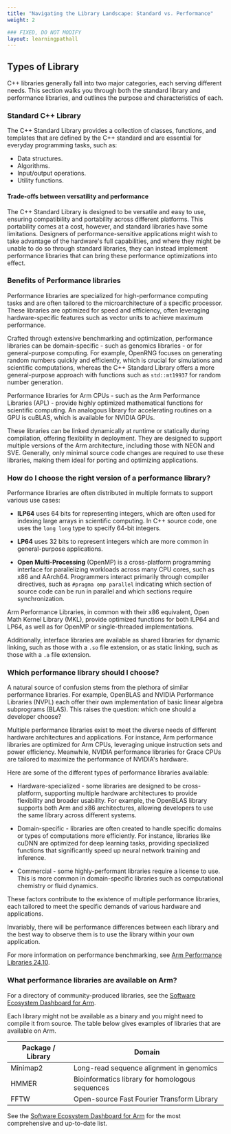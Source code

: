 ```yaml
---
title: "Navigating the Library Landscape: Standard vs. Performance"
weight: 2

### FIXED, DO NOT MODIFY
layout: learningpathall
---
```


## Types of Library

C++ libraries generally fall into two major categories, each serving different needs. This section walks you through both the standard library and performance libraries, and outlines the purpose and characteristics of each. 

### Standard C++ Library

The C++ Standard Library provides a collection of classes, functions, and templates that are defined by the C++ standard and are essential for everyday programming tasks, such as:

* Data structures.
* Algorithms.
* Input/output operations. 
* Utility functions.

#### Trade-offs between versatility and performance

The C++ Standard Library is designed to be versatile and easy to use, ensuring compatibility and portability across different platforms. This portability comes at a cost, however, and standard libraries have some limitations. Designers of performance-sensitive applications might wish to take advantage of the hardware's full capabilities, and where they might be unable to do so through standard libraries, they can instead implement performance libraries that can bring these performance optimizations into effect. 

### Benefits of Performance libraries

Performance libraries are specialized for high-performance computing tasks and are often tailored to the microarchitecture of a specific processor. These libraries are optimized for speed and efficiency, often leveraging hardware-specific features such as vector units to achieve maximum performance. 

Crafted through extensive benchmarking and optimization, performance libraries can be domain-specific - such as genomics libraries - or for general-purpose computing. For example, OpenRNG focuses on generating random numbers quickly and efficiently, which is crucial for simulations and scientific computations, whereas the C++ Standard Library offers a more general-purpose approach with functions such as `std::mt19937` for random number generation.

Performance libraries for Arm CPUs - such as the Arm Performance Libraries (APL) - provide highly optimized mathematical functions for scientific computing. An analogous library for accelerating routines on a GPU is cuBLAS, which is available for NVIDIA GPUs. 

These libraries can be linked dynamically at runtime or statically during compilation, offering flexibility in deployment. They are designed to support multiple versions of the Arm architecture, including those with NEON and SVE.  Generally, only minimal source code changes are required to use these libraries, making them ideal for porting and optimizing applications. 

### How do I choose the right version of a performance library?

Performance libraries are often distributed in multiple formats to support various use cases: 

- **ILP64** uses 64 bits for representing integers, which are often used for indexing large arrays in scientific computing. In C++ source code, one uses the `long long` type to specify 64-bit integers. 

- **LP64** uses 32 bits to represent integers which are more common in general-purpose applications. 

- **Open Multi-Processing** (OpenMP) is a cross-platform programming interface for parallelizing workloads across many CPU cores, such as x86 and AArch64. Programmers interact primarily through compiler directives, such as `#pragma omp parallel` indicating which section of source code can be run in parallel and which sections require synchronization. 

Arm Performance Libraries, in common with their x86 equivalent, Open Math Kernel Library (MKL), provide optimized functions for both ILP64 and LP64, as well as for OpenMP or single-threaded implementations. 

Additionally, interface libraries are available as shared libraries for dynamic linking, such as those with a `.so` file extension, or as static linking, such as those with a `.a` file extension.

### Which performance library should I choose?

A natural source of confusion stems from the plethora of similar performance libraries. For example, OpenBLAS and NVIDIA Performance Libraries (NVPL) each offer their own implementation of basic linear algebra subprograms (BLAS). This raises the question: which one should a developer choose?

Multiple performance libraries exist to meet the diverse needs of different hardware architectures and applications. For instance, Arm performance libraries are optimized for Arm CPUs, leveraging unique instruction sets and power efficiency. Meanwhile, NVIDIA performance libraries for Grace CPUs are tailored to maximize the performance of NVIDIA's hardware.

Here are some of the different types of performance libraries available:

- Hardware-specialized - some libraries are designed to be cross-platform, supporting multiple hardware architectures to provide flexibility and broader usability. For example, the OpenBLAS library supports both Arm and x86 architectures, allowing developers to use the same library across different systems. 

- Domain-specific - libraries are often created to handle specific domains or types of computations more efficiently. For instance, libraries like cuDNN are optimized for deep learning tasks, providing specialized functions that significantly speed up neural network training and inference.

- Commercial - some highly-performant libraries require a license to use. This is more common in domain-specific libraries such as computational chemistry or fluid dynamics. 

These factors contribute to the existence of multiple performance libraries, each tailored to meet the specific demands of various hardware and applications.

Invariably, there will be performance differences between each library and the best way to observe them is to use the library within your own application. 

For more information on performance benchmarking, see [Arm Performance Libraries 24.10](https://community.arm.com/arm-community-blogs/b/servers-and-cloud-computing-blog/posts/arm-performance-libraries-24-10).

### What performance libraries are available on Arm?

For a directory of community-produced libraries, see the [Software Ecosystem Dashboard for Arm](https://www.arm.com/developer-hub/ecosystem-dashboard). 

Each library might not be available as a binary and you might need to compile it from source. The table below gives examples of libraries that are available on Arm. 

| Package / Library    | Domain |
| -------- | ------- |
| Minimap2  | Long-read sequence alignment in genomics    |
| HMMER |Bioinformatics library for homologous sequences     |
| FFTW    | Open-source Fast Fourier Transform Library    |

See the [Software Ecosystem Dashboard for Arm](https://www.arm.com/developer-hub/ecosystem-dashboard) for the most comprehensive and up-to-date list.
